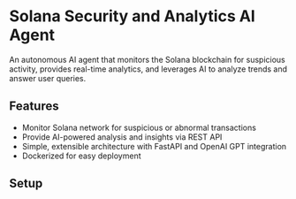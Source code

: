 # Solana Security and Analytics AI Agent

An autonomous AI agent that monitors the Solana blockchain for suspicious activity, provides real-time analytics, and leverages AI to analyze trends and answer user queries.

## Features

- Monitor Solana network for suspicious or abnormal transactions
- Provide AI-powered analysis and insights via REST API
- Simple, extensible architecture with FastAPI and OpenAI GPT integration
- Dockerized for easy deployment

## Setup






